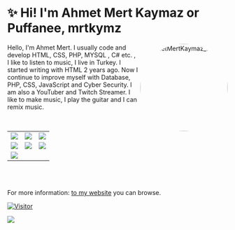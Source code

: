 # ✨ Hi! I'm Ahmet Mert Kaymaz or Puffanee, mrtkymz

<img align="right" alt="AhmetMertKaymaz_avatar" width="200" style="border-radius: 50%;" src="https://avatars.githubusercontent.com/u/76112533?v=4"> 

Hello, I'm Ahmet Mert. I usually code and develop HTML, CSS, PHP, MYSQL , C# etc. , I like to listen to music, I live in Turkey. I started writing with HTML 2 years ago. Now I continue to improve myself with Database, PHP, CSS, JavaScript and Cyber Security. I am also a YouTuber and Twitch Streamer. I like to make music, I play the guitar and I can remix music.

<table class="center">
<tr>
  <td><a href="https://www.youtube.com/MertPuffaneeKaymaz" target="_blank">
<img src="https://img.shields.io/badge/YouTube-FF0000?style=for-the-badge&logo=youtube&logoColor=white">
</a> 
<td><a href="https://www.twitch.tv/puffanee" target="_blank">
<img src="https://img.shields.io/badge/Twitch-9146FF?style=for-the-badge&logo=twitch&logoColor=white">
</a>
<td><a href="https://discord.com/invite/CzjghmreSP" target="_blank">
<img src="https://img.shields.io/badge/Discord-7289DA?style=for-the-badge&logo=discord&logoColor=white">
  </a> </tr>
  <tr>
<td><a href="https://www.instagram.com/ahmetmertkaymaz/" target="_blank">
<img src="https://img.shields.io/badge/Instagram-E4405F?style=for-the-badge&logo=instagram&logoColor=white">
</a> 
<td><a href="https://twitter.com/ahmetmertkaymaz" target="_blank">
<img src="https://img.shields.io/badge/Twitter-1DA1F2?style=for-the-badge&logo=twitter&logoColor=white">
</a>
<td><a href="https://github.com/ahmetmertkaymaz/">
<img src="https://img.shields.io/badge/GitHub-100000?style=for-the-badge&logo=github&logoColor=white">
  </a> </tr>
  <tr>
<td><a href="mailto:mert@ahmetmertkaymaz.com.tr">
<img src="https://img.shields.io/badge/Gmail-D14836?style=for-the-badge&logo=gmail&logoColor=white">
</a>
</a>
  </tr>
</table>
<br></br>

<p>For more information: <a href="https://www.ahmetmertkaymaz.com.tr" target="_blank">to my website</a> you can browse.</p>

[![Visitor](https://visitor-badge.laobi.icu/badge?page_id=AhmetMertKaymaz.ahmetmertkaymaz)](#)


<img align="left" src="https://github-readme-stats.vercel.app/api?username=ahmetmertkaymaz&theme=blue-green">

